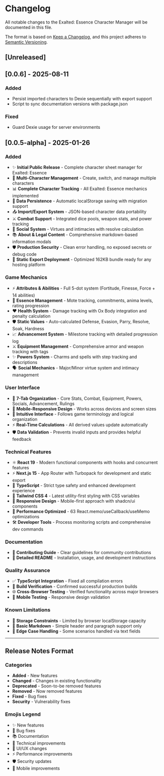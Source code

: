 # Changelog

All notable changes to the Exalted: Essence Character Manager will be documented in this file.

The format is based on [Keep a Changelog](https://keepachangelog.com/en/1.0.0/),
and this project adheres to [Semantic Versioning](https://semver.org/spec/v2.0.0.html).

## [Unreleased]

## [0.0.6] - 2025-08-11

### Added

- Persist imported characters to Dexie sequentially with export support
- Script to sync documentation versions with package.json

### Fixed

- Guard Dexie usage for server environments

## [0.0.5-alpha] - 2025-01-26

### Added

- ✨ **Initial Public Release** - Complete character sheet manager for Exalted: Essence
- 🎯 **Multi-Character Management** - Create, switch, and manage multiple characters
- 📊 **Complete Character Tracking** - All Exalted: Essence mechanics implemented
- 💾 **Data Persistence** - Automatic localStorage saving with migration support
- 📤 **Import/Export System** - JSON-based character data portability
- ⚔️ **Combat Support** - Integrated dice pools, weapon stats, and power tracking
- 👥 **Social System** - Virtues and intimacies with resolve calculation
- 📚 **About & Legal Content** - Comprehensive markdown-based information modals
- 🛡️ **Production Security** - Clean error handling, no exposed secrets or debug code
- 🚀 **Static Export Deployment** - Optimized 162KB bundle ready for any hosting platform

### Game Mechanics

- ⚡ **Attributes & Abilities** - Full 5-dot system (Fortitude, Finesse, Force + 14 abilities)
- 🔮 **Essence Management** - Mote tracking, commitments, anima levels, rating progression
- ❤️ **Health System** - Damage tracking with Ox Body integration and penalty calculation
- 🛡️ **Static Values** - Auto-calculated Defense, Evasion, Parry, Resolve, Soak, Hardness
- 📈 **Advancement System** - Milestone tracking with detailed progression log
- ⚔️ **Equipment Management** - Comprehensive armor and weapon tracking with tags
- ✨ **Powers System** - Charms and spells with step tracking and descriptions
- 🗣️ **Social Mechanics** - Major/Minor virtue system and intimacy management

### User Interface

- 📱 **7-Tab Organization** - Core Stats, Combat, Equipment, Powers, Socials, Advancement, Rulings
- 📱 **Mobile-Responsive Design** - Works across devices and screen sizes
- 🎨 **Intuitive Interface** - Follows game terminology and logical organization
- ⚡ **Real-Time Calculations** - All derived values update automatically
- 🛡️ **Data Validation** - Prevents invalid inputs and provides helpful feedback

### Technical Features

- ⚛️ **React 19** - Modern functional components with hooks and concurrent features
- ⚡ **Next.js 15** - App Router with Turbopack for development and static export
- 🔷 **TypeScript** - Strict type safety and enhanced development experience
- 🎨 **Tailwind CSS 4** - Latest utility-first styling with CSS variables
- 📱 **Responsive Design** - Mobile-first approach with shadcn/ui components
- 🔧 **Performance Optimized** - 63 React.memo/useCallback/useMemo optimizations
- 🛠️ **Developer Tools** - Process monitoring scripts and comprehensive dev commands

### Documentation

- 🤝 **Contributing Guide** - Clear guidelines for community contributions
- 📝 **Detailed README** - Installation, usage, and development instructions

### Quality Assurance

- ✅ **TypeScript Integration** - Fixed all compilation errors
- 🧪 **Build Verification** - Confirmed successful production builds
- 🌐 **Cross-Browser Testing** - Verified functionality across major browsers
- 📱 **Mobile Testing** - Responsive design validation

### Known Limitations

- 🏪 **Storage Constraints** - Limited by browser localStorage capacity
- 📝 **Basic Markdown** - Simple header and paragraph support only
- 🎯 **Edge Case Handling** - Some scenarios handled via text fields

---

## Release Notes Format

### Categories

- **Added** - New features
- **Changed** - Changes in existing functionality
- **Deprecated** - Soon-to-be removed features
- **Removed** - Now removed features
- **Fixed** - Bug fixes
- **Security** - Vulnerability fixes

### Emojis Legend

- ✨ New features
- 🐛 Bug fixes
- 📚 Documentation
- 🔧 Technical improvements
- 🎨 UI/UX changes
- ⚡ Performance improvements
- 🛡️ Security updates
- 📱 Mobile improvements
